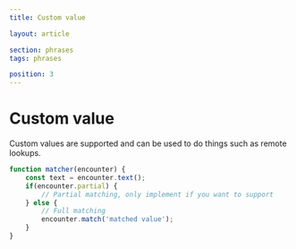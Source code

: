 ```yaml
---
title: Custom value

layout: article

section: phrases
tags: phrases

position: 3
---
```


# Custom value

Custom values are supported and can be used to do things such as remote lookups.

```javascript
function matcher(encounter) {
	const text = encounter.text();
	if(encounter.partial) {
		// Partial matching, only implement if you want to support
	} else {
		// Full matching
		encounter.match('matched value');
	}
}
```

